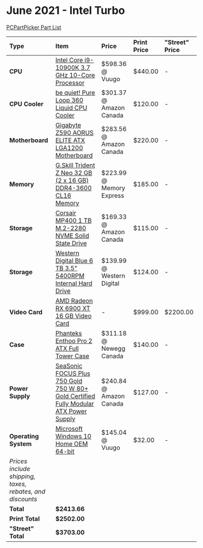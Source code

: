 # June 2021 - Intel Turbo

[PCPartPicker Part List](https://ca.pcpartpicker.com/list/gFcGhk)

Type|Item|Price|Print Price|"Street" Price
:----|:----|:----|:----|:----
**CPU** | [Intel Core i9-10900K 3.7 GHz 10-Core Processor](https://ca.pcpartpicker.com/product/cwFKHx/intel-core-i9-10900k-37-ghz-10-core-processor-bx8070110900k) | $598.36 @ Vuugo | $440.00 |-
**CPU Cooler** | [be quiet! Pure Loop 360 Liquid CPU Cooler](https://ca.pcpartpicker.com/product/fJjNnQ/be-quiet-pure-loop-360-liquid-cpu-cooler-bw008) | $301.37 @ Amazon Canada | $120.00 |-
**Motherboard** | [Gigabyte Z590 AORUS ELITE ATX LGA1200 Motherboard](https://ca.pcpartpicker.com/product/4D2WGX/gigabyte-z590-aorus-elite-atx-lga1200-motherboard-z590-aorus-elite) | $283.56 @ Amazon Canada | $220.00 |-
**Memory** | [G.Skill Trident Z Neo 32 GB (2 x 16 GB) DDR4-3600 CL16 Memory](https://ca.pcpartpicker.com/product/w3FKHx/gskill-trident-z-neo-32-gb-2-x-16-gb-ddr4-3600-cl16-memory-f4-3600c16d-32gtznc) | $223.99 @ Memory Express | $185.00 |-
**Storage** | [Corsair MP400 1 TB M.2-2280 NVME Solid State Drive](https://ca.pcpartpicker.com/product/PrkgXL/corsair-mp400-1-tb-m2-2280-nvme-solid-state-drive-cssd-f1000gbmp400) | $169.33 @ Amazon Canada | $115.00 |-
**Storage** | [Western Digital Blue 6 TB 3.5" 5400RPM Internal Hard Drive](https://ca.pcpartpicker.com/product/Z2HRsY/western-digital-blue-6-tb-35-5400rpm-internal-hard-drive-wd60ezaz) | $139.99 @ Western Digital | $124.00 |-
**Video Card** | [AMD Radeon RX 6900 XT 16 GB Video Card](https://ca.pcpartpicker.com/product/WjvdnQ/amd-radeon-rx-6900-xt-16-gb-video-card-100-438373) |- | $999.00 | $2200.00
**Case** | [Phanteks Enthoo Pro 2 ATX Full Tower Case](https://ca.pcpartpicker.com/product/gQWBD3/phanteks-enthoo-pro-2-atx-full-tower-case-ph-es620ptg_dbk01) | $311.18 @ Newegg Canada | $140.00 |-
**Power Supply** | [SeaSonic FOCUS Plus 750 Gold 750 W 80+ Gold Certified Fully Modular ATX Power Supply](https://ca.pcpartpicker.com/product/64cMnQ/seasonic-focus-plus-gold-750w-80-gold-certified-fully-modular-atx-power-supply-ssr-750fx) | $240.84 @ Amazon Canada | $127.00 |-
**Operating System** | [Microsoft Windows 10 Home OEM 64-bit](https://ca.pcpartpicker.com/product/wtgPxr/microsoft-os-kw900140) | $145.04 @ Vuugo | $32.00 |-
 | *Prices include shipping, taxes, rebates, and discounts* |
 | **Total** | **$2413.66**
 | **Print Total** | **$2502.00**
 | **"Street" Total** | **$3703.00**
